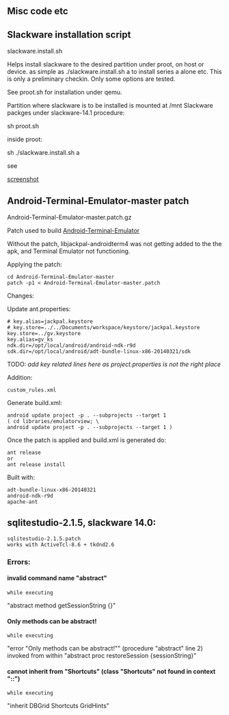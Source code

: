 ## Misc code etc


## Slackware installation script

slackware.install.sh

Helps install slackware to the desired partition under proot, on host or
device. as simple as
	./slackware.install.sh a 
to install series a alone etc. This is only a preliminary checkin. Only some options are tested.

See proot.sh for installation under qemu.

Partition where slackware is to be installed is mounted at /mnt
Slackware packges under slackware-14.1
procedure: 

   sh proot.sh

inside proot:

   sh ./slackware.install.sh a

see 

[screenshot](https://github.com/gv1/misc/screeshot.txt)


## Android-Terminal-Emulator-master patch

Android-Terminal-Emulator-master.patch.gz

Patch used to build [Android-Terminal-Emulator](https://github.com/jackpal/Android-Terminal-Emulator) 

Without the patch, libjackpal-androidterm4 was not getting added to the the apk, and Terminal Emulator not functioning.
	
Applying the patch:

	cd Android-Terminal-Emulator-master
	patch -p1 < Android-Terminal-Emulator-master.patch


Changes:

Update ant.properties:

	# key.alias=jackpal.keystore
	# key.store=../../Documents/workspace/keystore/jackpal.keystore
	key.store=../gv.keystore
	key.alias=gv_ks
	ndk.dir=/opt/local/android/android-ndk-r9d
	sdk.dir=/opt/local/android/adt-bundle-linux-x86-20140321/sdk

   TODO: *add key related lines here as project.properties is not the right place*


Addition:

	custom_rules.xml	

Generate build.xml:

	android update project -p . --subprojects --target 1
	( cd libraries/emulatorview; \
	android update project -p . --subprojects --target 1 )

Once the patch is applied and build.xml is generated do:

	ant release 
	or
	ant release install

Built with:

	adt-bundle-linux-x86-20140321
	android-ndk-r9d
	apache-ant

## sqlitestudio-2.1.5, slackware 14.0:


	sqlitestudio-2.1.5.patch
	works with ActiveTcl-8.6 + tkdnd2.6	

### Errors:
#### invalid command name "abstract"
    while executing
"abstract method getSessionString {}"

#### Only methods can be abstract!
    while executing
"error "Only methods can be abstract!""
    (procedure "abstract" line 2)
    invoked from within
"abstract proc restoreSession {sessionString}"

#### cannot inherit from "Shortcuts" (class "Shortcuts" not found in context "::")
    while executing
"inherit DBGrid Shortcuts GridHints"

